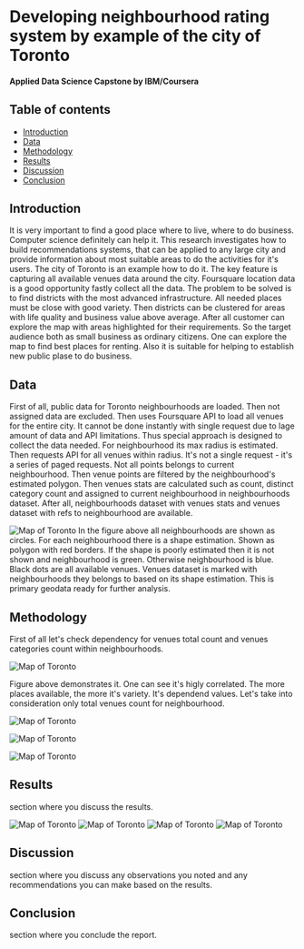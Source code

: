 # Developing neighbourhood rating system by example of the city of Toronto
#### Applied Data Science Capstone by IBM/Coursera
## Table of contents
* [Introduction](#introduction)
* [Data](#data)
* [Methodology](#methodology)
* [Results](#results)
* [Discussion](#discussion)
* [Conclusion](#conclusion)
## Introduction <a name="introduction"></a>
It is very important to find a good place where to live, where to do business. Computer science definitely can help it. This research investigates how to build recommendations systems, that can be applied to any large city and provide information about most suitable areas to do the activities for it's users. The city of Toronto is an example how to do it. The key feature is capturing all available venues data around the city. Foursquare location data is a good opportunity fastly collect all the data. The problem to be solved is to find districts with the most advanced infrastructure. All needed places must be close with good variety. Then districts can be clustered for areas with life quality and business value above average. After all customer can explore the map with areas highlighted for their requirements. So the target audience both as small business as ordinary citizens. One can explore the map to find best places for renting. Also it is suitable for helping to establish new public plase to do business.
## Data <a name="data"></a>
First of all, public data for Toronto neighbourhoods are loaded. Then not assigned data are excluded. Then uses Foursquare API to load all venues for the entire city. It cannot be done instantly with single request due to lage amount of data and API limitations. Thus special approach is designed to collect the data needed. For neighbourhood its max radius is estimated. Then requests API for all venues within radius. It's not a single request - it's a series of paged requests. Not all points belongs to current neighbourhood. Then venue points are filtered by the neighbourhood's estimated polygon. Then venues stats are calculated such as count, distinct category count and assigned to current neighbourhood in neighbourhoods dataset. After all, neighbourhoods dataset with venues stats and venues dataset with refs to neighbourhood are available.

![Map of Toronto](/map_polygons.jpg)
In the figure above all neighbourhoods are shown as circles. For each neighbourhood there is a shape estimation. Shown as polygon with red borders. If the shape is poorly estimated then it is not shown and neighbourhood is green. Otherwise neighbourhood is blue. Black dots are all available venues. Venues dataset is marked with neighbourhoods they belongs to based on its shape estimation. This is primary geodata ready for further analysis.
## Methodology <a name="methodology"></a>
First of all let's check dependency for venues total count and venues categories count within neighbourhoods.

![Map of Toronto](/fig_count_cat.jpg)

Figure above demonstrates it. One can see it's higly correlated. The more places available, the more it's variety. It's dependend values. Let's take into consideration only total venues count for neighbourhood.

![Map of Toronto](/fig_count_cat_cluster.jpg)

![Map of Toronto](/fig_count_volume_cluster.jpg)

![Map of Toronto](/fig_volume_density_cluster.jpg)

## Results <a name="results"></a>
section where you discuss the results.

![Map of Toronto](/map_venues_count.jpg)
![Map of Toronto](/map_density.jpg)
![Map of Toronto](/map_cluster.jpg)
![Map of Toronto](/map_cluster_detailed.jpg)

## Discussion <a name="discussion"></a>
section where you discuss any observations you noted and any recommendations you can make based on the results.
## Conclusion <a name="conclusion"></a>
section where you conclude the report.
